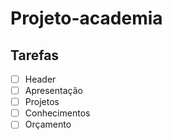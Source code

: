 # Projeto-academia

## Tarefas

- [ ] Header
- [ ] Apresentação
- [ ] Projetos
- [ ] Conhecimentos
- [ ] Orçamento
